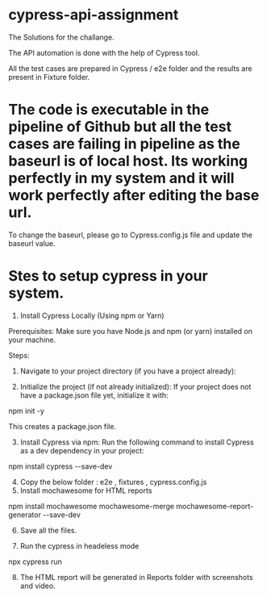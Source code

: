 # cypress-api-assignment

 The Solutions for the challange. 

 The API automation is done with the help of Cypress tool. 

 All the test cases are prepared in Cypress / e2e folder and the results are present in Fixture folder. 

# The code is executable in the pipeline of Github but all the test cases are failing in pipeline as the baseurl is of local host. Its working perfectly in my system and it will work perfectly after editing the base url. 

To change the baseurl, please go to Cypress.config.js file and update the baseurl value. 

# Stes to setup cypress in your system. 

1. Install Cypress Locally (Using npm or Yarn)

Prerequisites:
Make sure you have Node.js and npm (or yarn) installed on your machine.

Steps:
1. Navigate to your project directory (if you have a project already):

2. Initialize the project (if not already initialized): If your project does not have a package.json file yet, initialize it with:

npm init -y

This creates a package.json file.

3. Install Cypress via npm: Run the following command to install Cypress as a dev dependency in your project:

npm install cypress --save-dev

4. Copy the below folder : e2e , fixtures , cypress.config.js
5.  Install mochawesome for HTML reports

  npm install mochawesome mochawesome-merge mochawesome-report-generator --save-dev

6.  Save all the files. 
  
7.  Run the cypress in headeless mode

  npx cypress run

8.  The HTML report will be generated in Reports folder with screenshots and video. 




   

